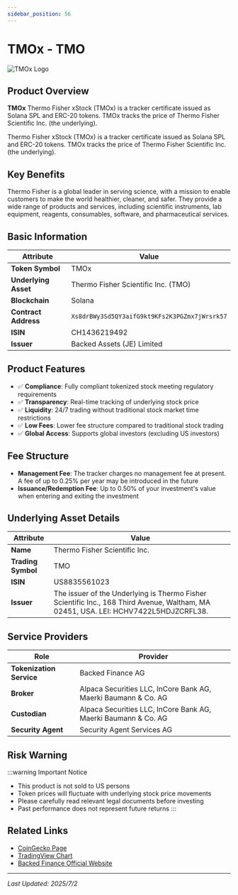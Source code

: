 ```yaml
---
sidebar_position: 56
---
```


# TMOx - TMO

![TMOx Logo](/img/tokens/tmox.svg)

## Product Overview

**TMOx** Thermo Fisher xStock (TMOx) is a tracker certificate issued as Solana SPL and ERC-20 tokens. TMOx tracks the price of Thermo Fisher Scientific Inc. (the underlying).

Thermo Fisher xStock (TMOx) is a tracker certificate issued as Solana SPL and ERC-20 tokens. TMOx tracks the price of Thermo Fisher Scientific Inc. (the underlying).

## Key Benefits

Thermo Fisher is a global leader in serving science, with a mission to enable customers to make the world healthier, cleaner, and safer. They provide a wide range of products and services, including scientific instruments, lab equipment, reagents, consumables, software, and pharmaceutical services.

## Basic Information

| Attribute | Value |
|------|----|
| **Token Symbol** | TMOx |
| **Underlying Asset** | Thermo Fisher Scientific Inc. (TMO) |
| **Blockchain** | Solana |
| **Contract Address** | `Xs8drBWy3Sd5QY3aifG9kt9KFs2K3PGZmx7jWrsrk57` |
| **ISIN** | CH1436219492 |
| **Issuer** | Backed Assets (JE) Limited |

## Product Features

- ✅ **Compliance**: Fully compliant tokenized stock meeting regulatory requirements
- ✅ **Transparency**: Real-time tracking of underlying stock price
- ✅ **Liquidity**: 24/7 trading without traditional stock market time restrictions
- ✅ **Low Fees**: Lower fee structure compared to traditional stock trading
- ✅ **Global Access**: Supports global investors (excluding US investors)

## Fee Structure

- **Management Fee**: The tracker charges no management fee at present. A fee of up to 0.25% per year may be introduced in the future
- **Issuance/Redemption Fee**: Up to 0.50% of your investment's value when entering and exiting the investment

## Underlying Asset Details

| Attribute | Value |
|------|----|
| **Name** | Thermo Fisher Scientific Inc. |
| **Trading Symbol** | TMO |
| **ISIN** | US8835561023 |
| **Issuer** | The issuer of the Underlying is Thermo Fisher Scientific Inc., 168 Third Avenue, Waltham, MA 02451, USA. LEI: HCHV7422L5HDJZCRFL38. |

## Service Providers

| Role | Provider |
|------|----|
| **Tokenization Service** | Backed Finance AG |
| **Broker** | Alpaca Securities LLC, InCore Bank AG, Maerki Baumann & Co. AG |
| **Custodian** | Alpaca Securities LLC, InCore Bank AG, Maerki Baumann & Co. AG |
| **Security Agent** | Security Agent Services AG |

## Risk Warning

:::warning Important Notice
- This product is not sold to US persons
- Token prices will fluctuate with underlying stock price movements
- Please carefully read relevant legal documents before investing
- Past performance does not represent future returns
:::

## Related Links

- [CoinGecko Page](https://www.coingecko.com/)
- [TradingView Chart](https://www.tradingview.com/)
- [Backed Finance Official Website](https://backed.fi/)

---

*Last Updated: 2025/7/2*

